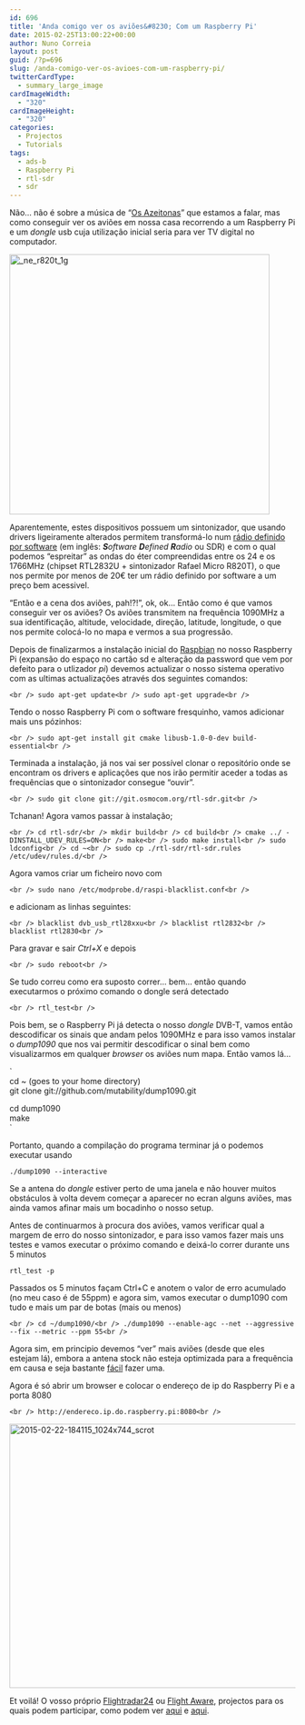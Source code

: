 ```yaml
---
id: 696
title: 'Anda comigo ver os aviões&#8230; Com um Raspberry Pi'
date: 2015-02-25T13:00:22+00:00
author: Nuno Correia
layout: post
guid: /?p=696
slug: /anda-comigo-ver-os-avioes-com-um-raspberry-pi/
twitterCardType:
  - summary_large_image
cardImageWidth:
  - "320"
cardImageHeight:
  - "320"
categories:
  - Projectos
  - Tutorials
tags:
  - ads-b
  - Raspberry Pi
  - rtl-sdr
  - sdr
---
```

Não&#8230; não é sobre a música de &#8220;[Os Azeitonas](http://pt.wikipedia.org/wiki/Os_Azeitonas "Os Azeitonas")&#8221; que estamos a falar, mas como conseguir ver os aviões em nossa casa recorrendo a um Raspberry Pi e um _dongle_ usb cuja utilização inicial seria para ver TV digital no computador.

<img class="aligncenter wp-image-701 size-full" src="/wp-content/uploads/2015/02/ne_r820t_1g.jpg" alt="_ne_r820t_1g" width="458" height="458" srcset="/wp-content/uploads/2015/02/ne_r820t_1g.jpg 458w, /wp-content/uploads/2015/02/ne_r820t_1g-150x150.jpg 150w, /wp-content/uploads/2015/02/ne_r820t_1g-300x300.jpg 300w, /wp-content/uploads/2015/02/ne_r820t_1g-280x280.jpg 280w" sizes="(max-width: 458px) 100vw, 458px" />

Aparentemente, estes dispositivos possuem um sintonizador, que usando drivers ligeiramente alterados permitem transformá-lo num [rádio definido por software](http://pt.wikipedia.org/wiki/R%C3%A1dio_Definido_por_Software "SDR") (em inglês: <span lang="en" xml:lang="en"><i><b>S</b>oftware <b>D</b>efined <b>R</b>adio</i></span> ou SDR) e com o qual podemos &#8220;espreitar&#8221; as ondas do éter compreendidas entre os 24 e os 1766MHz (chipset RTL2832U + sintonizador Rafael Micro R820T), o que nos permite por menos de 20€ ter um rádio definido por software a um preço bem acessivel.

&#8220;Então e a cena dos aviões, pah!?!&#8221;, ok, ok&#8230; Então como é que vamos conseguir ver os aviões? Os aviões transmitem na frequência 1090MHz a sua identificação, altitude, velocidade, direção, latitude, longitude, o que nos permite colocá-lo no mapa e vermos a sua progressão.

Depois de finalizarmos a instalação inicial do [Raspbian](http://www.raspbian.org/ "Raspbian") no nosso Raspberry Pi (expansão do espaço no cartão sd e alteração da password que vem por defeito para o utlizador _pi_) devemos actualizar o nosso sistema operativo com as ultimas actualizações através dos seguintes comandos:
  
`<br />
sudo apt-get update<br />
sudo apt-get upgrade<br />
` 
  
Tendo o nosso Raspberry Pi com o software fresquinho, vamos adicionar mais uns pózinhos:
  
`<br />
sudo apt-get install git cmake libusb-1.0-0-dev build-essential<br />
` 
  
Terminada a instalação, já nos vai ser possível clonar o repositório onde se encontram os drivers e aplicações que nos irão permitir aceder a todas as frequências que o sintonizador consegue &#8220;ouvir&#8221;.
  
`<br />
sudo git clone git://git.osmocom.org/rtl-sdr.git<br />
` 
  
Tchanan! Agora vamos passar à instalação;
  
`<br />
cd rtl-sdr/<br />
mkdir build<br />
cd build<br />
cmake ../ -DINSTALL_UDEV_RULES=ON<br />
make<br />
sudo make install<br />
sudo ldconfig<br />
cd ~<br />
sudo cp ./rtl-sdr/rtl-sdr.rules /etc/udev/rules.d/<br />
` 
  
Agora vamos criar um ficheiro novo com
  
`<br />
sudo nano /etc/modprobe.d/raspi-blacklist.conf<br />
` 
  
e adicionam as linhas seguintes:
  
`<br />
blacklist dvb_usb_rtl28xxu<br />
blacklist rtl2832<br />
blacklist rtl2830<br />
` 
  
Para gravar e sair _Ctrl+X_ e depois
  
`<br />
sudo reboot<br />
` 
  
Se tudo correu como era suposto correr&#8230; bem&#8230; então quando executarmos o próximo comando o dongle será detectado
  
`<br />
rtl_test<br />
` 
  
Pois bem, se o Raspberry Pi já detecta o nosso _dongle_ DVB-T, vamos então descodificar os sinais que andam pelos 1090MHz e para isso vamos instalar o _dump1090_ que nos vai permitir descodificar o sinal bem como visualizarmos em qualquer _browser_ os aviões num mapa. Então vamos lá&#8230;
  
`<br />
cd ~ (goes to your home directory)<br />
git clone git://github.com/mutability/dump1090.git</p>
<p>cd dump1090<br />
make<br />
` 

Portanto, quando a compilação do programa terminar já o podemos executar usando
  
`./dump1090 --interactive`
  
Se a antena do _dongle_ estiver perto de uma janela e não houver muitos obstáculos à volta devem começar a aparecer no ecran alguns aviões, mas ainda vamos afinar mais um bocadinho o nosso setup.
  
Antes de continuarmos à procura dos aviões, vamos verificar qual a margem de erro do nosso sintonizador, e para isso vamos fazer mais uns testes e vamos executar o próximo comando e deixá-lo correr durante uns 5 minutos
  
`rtl_test -p`
  
Passados os 5 minutos façam Ctrl+C e anotem o valor de erro acumulado (no meu caso é de 55ppm) e agora sim, vamos executar o dump1090 com tudo e mais um par de botas (mais ou menos)
  
`<br />
cd ~/dump1090/<br />
./dump1090 --enable-agc --net --aggressive --fix --metric --ppm 55<br />
` 
  
Agora sim, em principio devemos &#8220;ver&#8221; mais aviões (desde que eles estejam lá), embora a antena stock não esteja optimizada para a frequência em causa e seja bastante [fácil](http://antirez.com/news/46 "ADS-B Dipole DIY") fazer uma.
  
Agora é só abrir um browser e colocar o endereço de ip do Raspberry Pi e a porta 8080
  
`<br />
http://endereco.ip.do.raspberry.pi:8080<br />
` 
  
[<img class="aligncenter size-large wp-image-706" src="/wp-content/uploads/2015/02/2015-02-22-184115_1024x744_scrot-1024x744.png" alt="2015-02-22-184115_1024x744_scrot" width="640" height="465" srcset="/wp-content/uploads/2015/02/2015-02-22-184115_1024x744_scrot.png 1024w, /wp-content/uploads/2015/02/2015-02-22-184115_1024x744_scrot-300x218.png 300w, /wp-content/uploads/2015/02/2015-02-22-184115_1024x744_scrot-280x203.png 280w" sizes="(max-width: 640px) 100vw, 640px" />](/wp-content/uploads/2015/02/2015-02-22-184115_1024x744_scrot.png)
  
Et voilá! O vosso próprio <a title="FlightRadar24" href="http://www.flightradar24.com/" target="_blank">Flightradar24</a> ou <a title="FlightAware" href="https://flightaware.com/live/" target="_blank">Flight Aware</a>, projectos para os quais podem participar, como podem ver <a title="PiAware" href="http://flightaware.com/adsb/piaware/" target="_blank">aqui</a> e <a title="FlightRadar24 e DVB-T Stick" href="http://www.flightradar24.com/dvbt-stick" target="_blank">aqui</a>.